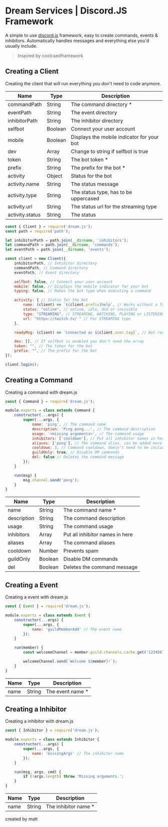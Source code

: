 # Dream Services | Discord.JS Framework

A simple to use [discord.js](https://discord.js.org/) framework, easy to create commands, events & inhibitors. Automatically handles messages and everything else you'd usually include.

> Inspired by coolcaedframework  

## Creating a Client
Creating the client that will run everything you don't need to code anymore.

Name | Type | Description
-----|------|------
commandPath | String | The command directory *
eventPath | String | The event directory
inhibitorPath | String | The inhibitor directory
selfbot | Boolean | Connect your user account
mobile | Boolean | Displays the mobile indicator for your bot
dev | Array | Change to string if selfbot is true
token | String | The bot token *
prefix | String | The prefix for the bot *
activity | Object | Status for the bot
activity.name | String | The status message
activity.type | String | The status type, has to be uppercased
activity.url | String | The status url for the streaming type
activity.status | String | The status

```js
const { Client } = require('dream.js');
const path = require('path');

let inhibitorPath = path.join(__dirname, 'inhibitors');
let commandPath = path.join(__dirname, 'commands');
let eventPath = path.join(__dirname, 'events');

const client = new Client({
    inhibitorPath, // Inhibitor directory
    commandPath, // Command directory
    eventPath, // Event directory

    selfbot: false, // Connect your user account
    mobile: false, // Displays the mobile indicator for your bot
    typing: false, // Makes the bot type when executing a command

    activity: { // Status for the bot
        name: (client) => `${client.prefix}help`, // Works without a function
        status: "online", // online, idle, dnd or invisible
        type: "STREAMING", // STREAMING, WATCHING, PLAYING or LISTENING
        url: "https://twitch.tv/ " // For STREAMING type
    },

    readyMsg: (client) => `Connected as ${client.user.tag}`, // Not required, also works without the function

    dev: [], // If selfbot is enabled you don't need the array
    token: "", // The token for the bot
    prefix: "", // The prefix for the bot
});

client.login();
```

## Creating a Command 
Creating a command with dream.js

```js
const { Command } = require('dream.js');

module.exports = class extends Command {
    constructor(...args) {
        super(...args, {
            name: 'ping', // The command name
            description: 'Ping pong...', // The command description
            usage: '<missing arguments>', // The command usage
            inhibitors: ['cooldown'], // Put all inhibitor names in here
            aliases: ['pong'], // The command alias, can be added more
            cooldown: 3, // Command cooldown, doesn't need to be included in inhibitors
            guildOnly: true, // Disable DM commands
            del: false // Deletes the command message
        });
    }

    run(msg) {
        msg.channel.send('pong');
    }
}
```

Name | Type | Description
-----|------|------
name | String | The command name *
description | String | The command description
usage | String | The command usage
inhibitors | Array | Put all inhibitor names in here
aliases | Array | The command aliases
cooldown | Number | Prevents spam
guildOnly | Boolean | Disable DM commands
del | Boolean | Deletes the command message

## Creating a Event
Creating a event with dream.js

```js
const { Event } = require('dream.js');

module.exports = class extends Event {
    constructor(...args) {
        super(...args, {
            name: 'guildMemberAdd' // The event name
        });
    }

    run(member) {
        const welcomeChannel = member.guild.channels.cache.get('12345678901234568');

        welcomeChannel.send(`Welcome ${member}!`);
    }
}
```

Name | Type | Description
-----|------|------
name | String | The event name *

## Creating a Inhibitor
Creating a inhibitor with dream.js

```js
const { Inhibitor } = require('dream.js');

module.exports = class extends Inhibitor {
    constructor(...args) {
        super(...args, {
            name: 'missingArgs' // The inhibitor name
        });
    }

    run(msg, args, cmd) {
        if (!args.length) throw 'Missing arguments.';
    }
}
```

Name | Type | Description
-----|------|------
name | String | The inhibitor name *

created by matt